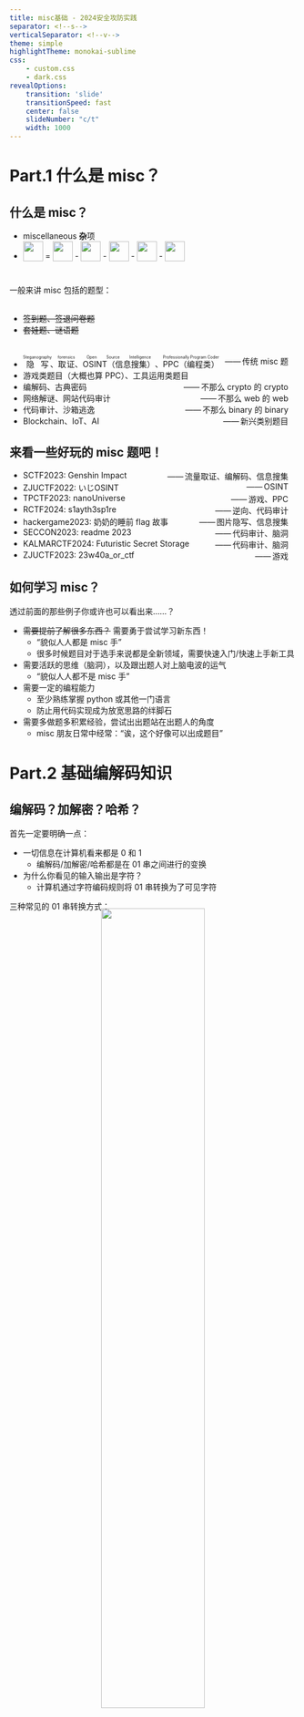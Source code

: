 ```yaml
---
title: misc基础 - 2024安全攻防实践
separator: <!--s-->
verticalSeparator: <!--v-->
theme: simple
highlightTheme: monokai-sublime
css:
    - custom.css
    - dark.css
revealOptions:
    transition: 'slide'
    transitionSpeed: fast
    center: false
    slideNumber: "c/t"
    width: 1000
---
```


<!-- .slide: data-background="misc-lec1/cover.webp" -->
<!--s-->
<!-- .slide: data-background="misc-lec1/background.webp" -->

<div class="middle center">
<div style="width: 100%">

# Part.1 什么是 misc？

</div>
</div>

<!--v-->
<!-- .slide: data-background="misc-lec1/background.webp" -->

## 什么是 misc？

- miscellaneous **杂**项
- <img src="https://img.shields.io/badge/-MISC-informational?style=flat-square" style="margin: 0; height: 35px; vertical-align: sub;"/> = <img src="https://img.shields.io/badge/-ALL-red?style=flat-square" style="margin: 0; height: 35px; vertical-align: sub;"/> - <img src="https://img.shields.io/badge/-PWN-4d3f3f?style=flat-square" style="margin: 0; height: 35px; vertical-align: sub;"> - <img src="https://img.shields.io/badge/-WEB-blueviolet?style=flat-square" style="margin: 0; height: 35px; vertical-align: sub;"> - <img src="https://img.shields.io/badge/-CRYPTO-orange?style=flat-square" style="margin: 0; height: 35px; vertical-align: sub;"> -  <img src="https://img.shields.io/badge/-REVERSE-inactive?style=flat-square" style="margin: 0; height: 35px; vertical-align: sub;">

<div class="fragment" style="margin-top: 40px">

<p style="margin-bottom: 30px;">一般来讲 misc 包括的题型：</p>

- ~~签到题、签退问卷题~~
- ~~套娃题、谜语题~~

</div>

<div class="fragment" style="margin-top: 35px">

- <span style="display: flex; justify-content: space-between;"><span><ruby>隐写<rp>（</rp><rt>Steganography</rt><rp>）</rp></ruby>、<ruby>取证<rp>（</rp><rt>forensics</rt><rp>）</rp></ruby>、<ruby>OSINT（信息搜集）<rp>（</rp><rt>Open Source Intelligence</rt><rp>）</rp></ruby>、<ruby>PPC（编程类）<rp>（</rp><rt>Professionally Program Coder</rt><rp>）</rp></ruby></span><span>——&hairsp;&hairsp;传统 misc 题&emsp;</span></span>
- <span style="display: flex; justify-content: space-between;"><span>游戏类题目（大概也算 PPC）、工具运用类题目</span><span></span></span>
- <span style="display: flex; justify-content: space-between;"><span>编解码、古典密码</span><span>——&hairsp;&hairsp;不那么 crypto 的 crypto&emsp;</span></span>
- <span style="display: flex; justify-content: space-between;"><span>网络解谜、网站代码审计</span><span>——&hairsp;&hairsp;不那么 web 的 web&emsp;</span></span>
- <span style="display: flex; justify-content: space-between;"><span>代码审计、沙箱逃逸</span><span>——&hairsp;&hairsp;不那么 binary 的 binary&emsp;</span></span>
- <span style="display: flex; justify-content: space-between;"><span>Blockchain、IoT、AI</span><span>——&hairsp;&hairsp;新兴类别题目&emsp;</span></span>

</div>

<!--v-->
<!-- .slide: data-background="misc-lec1/background.webp" -->

## 来看一些好玩的 misc 题吧！

- <span style="display: flex; justify-content: space-between;"><span>SCTF2023: Genshin Impact</span><span>——&hairsp;&hairsp;流量取证、编解码、信息搜集&emsp;</span></span>
- <span style="display: flex; justify-content: space-between;"><span>ZJUCTF2022: いじOSINT</span><span>——&hairsp;&hairsp;OSINT&emsp;</span></span>
- <span style="display: flex; justify-content: space-between;"><span>TPCTF2023: nanoUniverse</span><span>——&hairsp;&hairsp;游戏、PPC&emsp;</span></span>
- <span style="display: flex; justify-content: space-between;"><span>RCTF2024: s1ayth3sp1re</span><span>——&hairsp;&hairsp;逆向、代码审计&emsp;</span></span>
- <span style="display: flex; justify-content: space-between;"><span>hackergame2023: 奶奶的睡前 flag 故事</span><span>——&hairsp;&hairsp;图片隐写、信息搜集&emsp;</span></span>
- <span style="display: flex; justify-content: space-between;"><span>SECCON2023: readme 2023</span><span>——&hairsp;&hairsp;代码审计、脑洞&emsp;</span></span>
- <span style="display: flex; justify-content: space-between;"><span>KALMARCTF2024: Futuristic Secret Storage</span><span>——&hairsp;&hairsp;代码审计、脑洞&emsp;</span></span>
- <span style="display: flex; justify-content: space-between;"><span>ZJUCTF2023: 23w40a_or_ctf</span><span>——&hairsp;&hairsp;游戏&emsp;</span></span>

<!--v-->
<!-- .slide: data-background="misc-lec1/background.webp" -->

## 如何学习 misc？

透过前面的那些例子你或许也可以看出来……？

- ~~需要提前了解很多东西？~~ 需要勇于尝试学习新东西！
    - “貌似人人都是 misc 手”
    - 很多时候题目对于选手来说都是全新领域，需要快速入门/快速上手新工具
- 需要活跃的思维（脑洞），以及跟出题人对上脑电波的运气
    - “貌似人人都不是 misc 手”
- 需要一定的编程能力
    - 至少熟练掌握 python 或其他一门语言
    - 防止用代码实现成为放宽思路的绊脚石
- 需要多做题多积累经验，尝试出出题站在出题人的角度
    - misc 朋友日常中经常：“诶，这个好像可以出成题目”

<!--s-->
<!-- .slide: data-background="misc-lec1/background.webp" -->

<div class="middle center">
<div style="width: 100%">

# Part.2 基础编解码知识

</div>
</div>

<!--v-->
<!-- .slide: data-background="misc-lec1/background.webp" -->
## 编解码？加解密？哈希？

首先一定要明确一点：

- 一切信息在计算机看来都是 0 和 1
    - 编解码/加解密/哈希都是在 01 串之间进行的变换
- 为什么你看见的输入输出是字符？
    - 计算机通过字符编码规则将 01 串转换为了可见字符

三种常见的 01 串转换方式：

<div style="text-align: center; margin-top: -20px;">
<img src="misc-lec1/bin_trans.webp" width="60%" style="margin: 0 auto;">
</div>

一个非常常用的编解码工具：[CyberChef](https://gchq.github.io/CyberChef/) /[（TonyCrane ver.）](https://lab.tonycrane.cc/CyberChef)

<!--v-->
<!-- .slide: data-background="misc-lec1/background.webp" -->
## 为什么乱码会出现？- 字符编码

- 字符编码：人类理解的字符 <=> 计算机理解的 01 串 之间的映射
- 为什么会出现乱码：用一种字符编码规则解读另一种字符编码的 01 串

常见的字符编码：

- ASCII：一共 128 个项，即每个字符可以用一个 7 位的 01 串表示（或一字节）
    - 00-1F：控制字符；20-7E：可见字符；7F：控制字符（DEL）
- Latin-1（ISO-8859-1）：扩展了 ASCII，一共 256 个项
    - 80-9F：控制字符；A0-FF：可见字符
    - 特点：任何字节流都可以用其解码
- 利用 Unicode 字符集的一系列编码
    - UTF-8 / UTF-16 / UTF-32 / UCS
- 中国国标字符集系列编码
    - GB 2312 / GBK / GB 18030-2022

<!--v-->
<!-- .slide: data-background="misc-lec1/background.webp" -->
## Unicode 字符集与 UTF 编码

参见：https://note.tonycrane.cc/cs/unicode/

- 以平面划分，17 个平面，每个平面 65536 个码位（2 字节）
    - 通过码位可以表示为 U+0000 ~ U+10FFFF
    - 可容纳 111w+ 个字符，现有 14w+ 个字符（超过一半为 CJK 字符）
- UCS（Universal Character Set）：
    - UCS-2：直接用 2 字节表示码位；UCS-4：直接用 4 字节表示码位
- UTF（Unicode Transformation Format）：
    - UTF-8：变长编码（1~4），兼容 ASCII
        - **0**xxxxxxx
        - **110**xxxxx **10**xxxxxx
        - **1110**xxxx **10**xxxxxx **10**xxxxxx
        - **11110**xxx **10**xxxxxx **10**xxxxxx **10**xxxxxx
    - UTF-16：变长编码（2/4），不兼容 ASCII

<!--v-->
<!-- .slide: data-background="misc-lec1/background.webp" -->
## 怎么就乱码了？

<img style="float: right; margin-right: 40px; margin-top: 0px; margin-bottom: -10px;" width="35%" src="misc-lec1/chars.webp">

几个字符集不兼容的部分互相编解码，常见的：

- 用 GBK 解码 UTF-8 编码的文本
- 用 UTF-8 解码 GBK 编码的文本
- 用 latin-1 解码 UTF-8 编码的文本
- 用 latin-1 解码 GBK 编码的文本
- 先用 GBK 解码 UTF-8 编码的文本，再用 UTF-8 解码前面的结果
- 先用 UTF-8 解码 GBK 编码的文本，再用 GBK 解码前面的结果

这里我们请同学们自行研究，lab 中会用到（后续详细发布），几种推荐的方式：

- CyberChef，通过 Input 和 Output 窗口的字符集设置
    - 需要注意，CyberChef 的 UTF-8 不会将错误解码替换为 �（非预期）
- vscode 右下角的编码方案（重新打开/用编码保存）
- 必要的时候可以使用 python 来进行编解码/进制转换等

<!--v-->
<!-- .slide: data-background="misc-lec1/background.webp" -->
## 摩尔斯电码

前面说到的字符编码：01 串 <=> 字符；接下来看另一种：字符 <=> 字符

- 摩尔斯电码（Morse Code）：利用点划（“滴”的时间长短）来表示字符
    - 点 ·：1 单位；划 -：3 单位
    - 点划之间间隔：1 单位；字符之间间隔：3 单位；单词之间间隔：7 单位
- 字符集：A-Z、0-9、标点符号（.:,;?='/!-_"()$&@+）、~~一些电码专用表示~~
- 表示中文：电码表（一个汉字对应四个数字），数字使用短码发送

<div style="text-align: center; margin-top: 5px;">
<img src="misc-lec1/morse.webp" width="55%" style="margin: 0 auto;">
</div>

<!--v-->
<!-- .slide: data-background="misc-lec1/background.webp" -->
## Base 编码家族

接下来是 01 串 <=> 01 串，但这里介绍的 Base 家族的结果都可以转为可见字符

- Base16：即 16 进制表示字节流，长度翻倍
- Base32：按照 5 bit 一组（每个 0-31），按照字符表（A-Z2-7）映射
    - 结果长度必须是 5 的倍数，不足的用 = 不齐（明显特征）
- Base64：按照 6 bit 一组，按照字符表映射（最常用）
    - 标准字符表：A-Za-z0-9+/
    - 另有多种常用字符表，如 URL 安全字符表：A-Za-z0-9-_
    - 结果长度必须是 4 的倍数，不足的用 = 不齐（1~2 个，明显特征）

<div style="text-align: center; margin-top: 30px;">
<img src="misc-lec1/base.webp" width="90%" style="margin: 0 auto;">
</div>

<!--v-->
<!-- .slide: data-background="misc-lec1/background.webp" -->
## Base 编码家族（续）

Base-n 系列的本质：字节流 -> 整数 -> n 进制 -> 系数查表

所以除去前面规则的 16/32/64 进制，还有一些其他的 Base 编码：

- 分组：
    - Base85：4 字节整数 -> 85 进制 -> 5 个系数
        - 常用字符表：0-9A-Za-z!#$%&()*+-;<=>?@^_`{|}~
        - 标准字符表：!-u（ASCII 编码中 0x21-0x75）
- 作为大整数转换进制：
    - Base62：0-9A-Za-z（比 Base64 少了 +/）
    - Base58：0-9A-Za-z 去除 0OIl
    - Base56：比 Base58 少了 1 和 o
    - Base36：0-9A-Z（比 Base62 少了 a-z）

<!--v-->
<!-- .slide: data-background="misc-lec1/background.webp" -->
## more?

- 其他常用编码
    - UUencode、XXencode
    - QR Code 二维码：[note.tonycrane.cc/ctf/misc/qrcode](https://note.tonycrane.cc/ctf/misc/qrcode/)
    - 条形码
    - 盲文编码
- 一些其他好玩的类编码
    - 北约音标字母 [Wikipedia](https://zh.wikipedia.org/zh/%E5%8C%97%E7%BA%A6%E9%9F%B3%E6%A0%87%E5%AD%97%E6%AF%8D)
    - 地点三词编码 What3Words：https://what3words.com/
- 常用的工具
    - CyberChef：https://gchq.github.io/CyberChef/
    - Base 系列爆破：https://github.com/mufeedvh/basecrack/
    - DenCode：https://dencode.com/
    - Ciphey：https://github.com/Ciphey/Ciphey

<!--s-->
<!-- .slide: data-background="misc-lec1/background.webp" -->

<div class="middle center">
<div style="width: 100%">

# Part.3 OSINT 基础

</div>
</div>

<!--v-->
<!-- .slide: data-background="misc-lec1/background.webp" -->

## 什么是 OSINT & 声明

- **O**pen **S**ource **INT**elligence：开源网络情报
    - 通过完全公开的信息进行合理的推理，获取情报
- 一般在 misc 题目中出现即泛指信息搜集，有几种情况：
    - 构造了一个全新的虚拟身份，搜集得到出题人准备好的信息
    - 根据图片、文档等附件泄漏的信息进行推理（**主要**）
        - 包括根据图片内容推理找到拍摄位置、当时环境等信息

<span style="font-family: Apple Emoji">⚠️</span> 声明 <span style="font-family: Apple Emoji">⚠️</span>

- 后续内容仅供 CTF 范围内学习交流，实操于现实世界时请注意法律法规
- 对于擅自在现实世界（非 CTF 题目构造的虚拟情形）中复现的行为，由此产生的一切后果由行为人自行承担，本课程、作者以及 AAA 团队概不负责

<!--v-->
<!-- .slide: data-background="misc-lec1/background.webp" -->

## 信息搜集/查询基础

- 一系列数字信息搜集工具：
    - https://github.com/ffffffff0x/Digital-Privacy
- 用户名批量查询：
    - sherlock: https://github.com/sherlock-project/sherlock
    - namechk: https://namechk.com/
- 高级搜索方式
    - filetype:...
    - site:...
    - inurl:... intitle:... intext:...
- Wayback Machine [web.archive.org](http://web.archive.org/)
    - 查找网页的历史快照（以及可以创建快照）
    - 有时可以找到出题人特意保存快照后删除的内容

<!--v-->
<!-- .slide: data-background="misc-lec1/background.webp" -->

## 文件信息泄露

❗️在数据结构课之前需要掌握的技能——避免泄漏个人信息

- 各种文档的元信息（metadata）可能包括作者、修改时间等信息
    - 图片的 EXIF 信息，可通过 exiftool 查看
    - 一般以 xml 形式存储，可以直接通过二进制抹除，或者通过操作系统
- 工程文件夹泄漏信息
    - Visual Studio 的各种配置文件，.vs 文件夹中信息
    - .vscode 文件夹中的配置文件
    - .git 文件夹，泄漏全部修改历史、提交信息、提交者等
- 文件夹路径信息泄漏
    - .DS_Store 文件，macOS 下的文件夹布局信息
    - 前面各种工程配置文件等也会泄漏（比如 vs 的 pdb 调试信息）
    - markdown 文件图片路径（本地路径/图床用户/自建图床网站）

<!--v-->
<!-- .slide: data-background="misc-lec1/background.webp" -->

## 照片信息分析 - 图片搜索

搜一下是不是有人公开 post 的/已有的图片素材

一些常用的搜索引擎：

- 百度识图搜索：中文互联网图片搜索结果
- Google 图片搜索：用来搜索外国范围的图片
- Bing 图片搜索：和 Google 差不多，都可以参考
- Yandex 图片搜索：
    - 搜索相似图片
    - 搜索风景时更常用
- TinEye：搜索完全相同的图片（找来源）

<!--v-->
<!-- .slide: data-background="misc-lec1/background.webp" -->

## 照片信息分析 - 地点线索搜集

注意图片中的文字、牌匾、标志性建筑等，可用来作为关键词搜索

- 来自 2021、2022 hackergame 的「旅行照片」

<div style="text-align: center; margin-top: 20px;">
<img src="misc-lec1/travel_photo.webp" width="80%" style="margin: 0 auto;">
</div>

- 找到大概位置后可用百度全景地图/谷歌全景地图进行确认/查找附近线索

<!--v-->
<!-- .slide: data-background="misc-lec1/background.webp" -->

## 照片信息分析 - 地点线索搜集

如果图片中关键信息较少，可以优先考虑使用搜索引擎识图

- 2023 hackergame 的「旅行照片」中的一张照片，使用 Google 识图搜索

<div style="text-align: center; margin-top: 20px;">
<img src="misc-lec1/search.webp" width="80%" style="margin: 0 auto;">
</div>

- 搜索确认得到地名后，即可进一步搜索相关信息

<!--v-->
<!-- .slide: data-background="misc-lec1/background.webp" -->

## 照片信息分析 - 环境信息分析

常见的：拍摄者高度分析

- 例：SECCON 时在酒店里拍的照片

<div style="text-align: center; margin-top: 20px;">
<img src="misc-lec1/osint_ori.webp" width="80%" style="margin: 0 auto;">
</div>

根据几何学透视来进行简单分析⬇️

<!--v-->
<!-- .slide: data-background="misc-lec1/background.webp" -->

## 照片信息分析 - 环境信息分析（续）

<div style="text-align: center; margin-top: 5px; margin-bottom: -160px;">
<img src="misc-lec1/osint_sol.webp" width="100%" style="margin: 0 auto;">
</div>

- 确保图中垂直线互相平行
    - 否则进行一些拉伸
- 找到两个**灭点**
- 连线为视平线
- 根据参考建筑找视平线楼层即可

<!--v-->
<!-- .slide: data-background="misc-lec1/background.webp" -->

## 照片信息分析 - 环境信息分析（续）

其他环境信息的分析：

- 太阳角度、阴影长度等太阳相关
    - 时间 <=> 位置互相估计
    - [suncalc.org](https://www.suncalc.org/)
    - [sunearthtools.com](https://www.sunearthtools.com/cn/index.php)
- 天气信息、云层信息等
- 飞机航班信息
    - 估计方向，位置，时间等
    - [flightaware.com](https://flightaware.com/)
    - [flightradar24.com](https://www.flightradar24.com/)
    - [adsbexchange.com](https://www.adsbexchange.com/)
- 风景信息 -> Yandex 搜索


<!--s-->
<!-- .slide: data-background="misc-lec1/background.webp" -->

## misc 基础 Lab 简介

- Task 1 二选一，多做无 bonus
- Challenge 1&2 二选一，多做有 bonus，最多 15 分

1. [基础] Task 1: 乱码情形探究（40 分，二选一）
    - 具体研究课上提到的六种乱码情况，探究原因
    - 乱码分析实战——完成 ZJUCTF2023 NATO26
2. [二选一] Challenge 1: GB 系列编码实战（60 分）
    - 自行搜索学习 GB 系列编码，了解区位码、机内码的概念
    - 简单的实践——参考 AliyunCTF2024
3. [二选一] Challenge 2: OSINT 图片信息搜集实战（60 分）
    - 两张 AAA 队员的“旅行照片”
    - 从拍摄的照片中获取信息，并回答相关问题

<!--s-->
<!-- .slide: data-background="misc-lec1/ending.webp" -->
